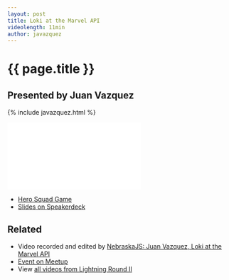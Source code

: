```yaml
---
layout: post
title: Loki at the Marvel API
videolength: 11min
author: javazquez
---
```


# {{ page.title }}

## Presented by Juan Vazquez

{% include javazquez.html %}

<div class="fluid-width-video-wrapper"><iframe src="//www.youtube.com/embed/VG9pFAJ8nsg" frameborder="0" allowfullscreen></iframe></div>

* [Hero Squad Game](http://guarded-earth-2818.herokuapp.com/#/)
* [Slides on Speakerdeck](https://speakerdeck.com/nebraskajs/loki-at-the-marvel-api-with-juan-vazquez)

## Related

* Video recorded and edited by [NebraskaJS: Juan Vazquez, Loki at the Marvel API](http://www.youtube.com/watch?v=VG9pFAJ8nsg)
* [Event on Meetup](http://www.meetup.com/nebraskajs/events/181849992/)
* View [all videos from Lightning Round II](http://www.youtube.com/playlist?list=PLCCU6TIglvLHdiJPU2_qPF0Z2y8qMqq56)